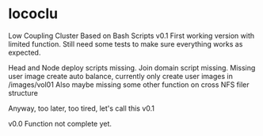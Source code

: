 # lococlu
Low Coupling Cluster Based on Bash Scripts
v0.1
First working version with limited function.
Still need some tests to make sure everything works as expected.

Head and Node deploy scripts missing.
Join domain script missing.
Missing user image create auto balance, currently only create user images in /images/vol01
Also maybe missing some other function on cross NFS filer structure

Anyway, too later, too tired, let's call this v0.1

v0.0
Function not complete yet.
